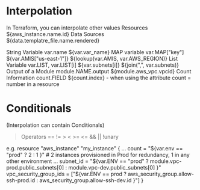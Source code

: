 # Interpolation


In Terraform, you can interpolate other values
Resources                   ${aws_instance.name.id} 
Data Sources                ${data.templatre_file.name.rendered}

String Variable             var.name                ${var.var_name}
MAP variable                var.MAP["key"]          ${var.AMIS["us-east-1"]}
                                                    ${lookup(var.AMIS, var.AWS_REGION)}
List Variable               var.LIST, var.LIST[i]   ${var.subnets[i]}
                                                    ${join(",", var.subnets)}
Output of a Module          module.NAME.output      ${module.aws_vpc.vpcid}
Count Information           count.FIELD             ${count.index} - when using the attribute count = number in a resource


# Conditionals 
(Interpolation can contain Conditionals)
> Operators
    ==
    !=
    > < >= <=
    && || !unary



e.g.
resource "aws_instance" "my_instance" {
    ...
    count = "${var.env == "prod" ? 2 : 1 }"
    # 2 instances provisioned in Prod for redundancy, 1 in any other environment 
    ...
    subnet_id = "${var.ENV == "prod" ? module.vpc-prod.public_subnets[0] : module.vpc-dev.public_subnets[0] }"
    vpc_security_group_ids = ["${var.ENV == prod ? aws_security_group.allow-ssh-prod.id : aws_security_group.allow-ssh-dev.id }"]
}

